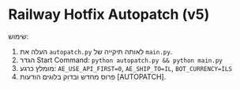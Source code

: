 # Railway Hotfix Autopatch (v5)

שימוש:
1) העלה את `autopatch.py` לאותה תיקייה של `main.py`.
2) הגדר Start Command:  `python autopatch.py && python main.py`
3) מומלץ כרגע: `AE_USE_API_FIRST=0`, `AE_SHIP_TO=IL`, `BOT_CURRENCY=ILS`
4) פרוס מחדש ובדוק בלוגים הודעות [AUTOPATCH].
